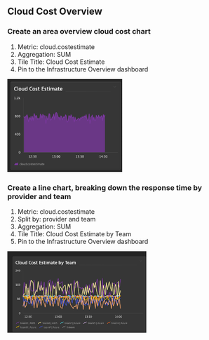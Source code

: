 ## Cloud Cost Overview

### Create an area overview cloud cost chart
1. Metric: cloud.costestimate
2. Aggregation: SUM
3. Tile Title: Cloud Cost Estimate
4. Pin to the Infrastructure Overview dashboard

![cloudcostoverview](../../../assets/images/cloudcostoverview.png)

### Create a line chart, breaking down the response time by provider and team
1. Metric: cloud.costestimate
2. Split by: provider and team
3. Aggregation: SUM
4. Tile Title: Cloud Cost Estimate by Team
5. Pin to the Infrastructure Overview dashboard

![cloudcostbyteam](../../../assets/images/cloudcostbyteam.png)
